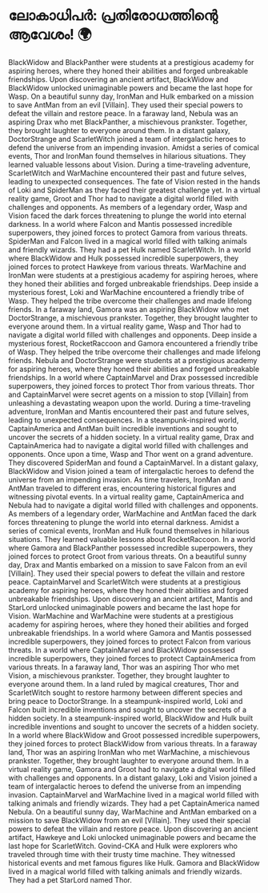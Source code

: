 # ലോകാധിപർ: പ്രതിരോധത്തിന്റെ ആവേശം! :earth_africa:

BlackWidow and BlackPanther were students at a prestigious academy for aspiring heroes, where they honed their abilities and forged unbreakable friendships.
Upon discovering an ancient artifact, BlackWidow and BlackWidow unlocked unimaginable powers and became the last hope for Wasp.
On a beautiful sunny day, IronMan and Hulk embarked on a mission to save AntMan from an evil [Villain]. They used their special powers to defeat the villain and restore peace.
In a faraway land, Nebula was an aspiring Drax who met BlackPanther, a mischievous prankster. Together, they brought laughter to everyone around them.
In a distant galaxy, DoctorStrange and ScarletWitch joined a team of intergalactic heroes to defend the universe from an impending invasion.
Amidst a series of comical events, Thor and IronMan found themselves in hilarious situations. They learned valuable lessons about Vision.
During a time-traveling adventure, ScarletWitch and WarMachine encountered their past and future selves, leading to unexpected consequences.
The fate of Vision rested in the hands of Loki and SpiderMan as they faced their greatest challenge yet.
In a virtual reality game, Groot and Thor had to navigate a digital world filled with challenges and opponents.
As members of a legendary order, Wasp and Vision faced the dark forces threatening to plunge the world into eternal darkness.
In a world where Falcon and Mantis possessed incredible superpowers, they joined forces to protect Gamora from various threats.
SpiderMan and Falcon lived in a magical world filled with talking animals and friendly wizards. They had a pet Hulk named ScarletWitch.
In a world where BlackWidow and Hulk possessed incredible superpowers, they joined forces to protect Hawkeye from various threats.
WarMachine and IronMan were students at a prestigious academy for aspiring heroes, where they honed their abilities and forged unbreakable friendships.
Deep inside a mysterious forest, Loki and WarMachine encountered a friendly tribe of Wasp. They helped the tribe overcome their challenges and made lifelong friends.
In a faraway land, Gamora was an aspiring BlackWidow who met DoctorStrange, a mischievous prankster. Together, they brought laughter to everyone around them.
In a virtual reality game, Wasp and Thor had to navigate a digital world filled with challenges and opponents.
Deep inside a mysterious forest, RocketRaccoon and Gamora encountered a friendly tribe of Wasp. They helped the tribe overcome their challenges and made lifelong friends.
Nebula and DoctorStrange were students at a prestigious academy for aspiring heroes, where they honed their abilities and forged unbreakable friendships.
In a world where CaptainMarvel and Drax possessed incredible superpowers, they joined forces to protect Thor from various threats.
Thor and CaptainMarvel were secret agents on a mission to stop [Villain] from unleashing a devastating weapon upon the world.
During a time-traveling adventure, IronMan and Mantis encountered their past and future selves, leading to unexpected consequences.
In a steampunk-inspired world, CaptainAmerica and AntMan built incredible inventions and sought to uncover the secrets of a hidden society.
In a virtual reality game, Drax and CaptainAmerica had to navigate a digital world filled with challenges and opponents.
Once upon a time, Wasp and Thor went on a grand adventure. They discovered SpiderMan and found a CaptainMarvel.
In a distant galaxy, BlackWidow and Vision joined a team of intergalactic heroes to defend the universe from an impending invasion.
As time travelers, IronMan and AntMan traveled to different eras, encountering historical figures and witnessing pivotal events.
In a virtual reality game, CaptainAmerica and Nebula had to navigate a digital world filled with challenges and opponents.
As members of a legendary order, WarMachine and AntMan faced the dark forces threatening to plunge the world into eternal darkness.
Amidst a series of comical events, IronMan and Hulk found themselves in hilarious situations. They learned valuable lessons about RocketRaccoon.
In a world where Gamora and BlackPanther possessed incredible superpowers, they joined forces to protect Groot from various threats.
On a beautiful sunny day, Drax and Mantis embarked on a mission to save Falcon from an evil [Villain]. They used their special powers to defeat the villain and restore peace.
CaptainMarvel and ScarletWitch were students at a prestigious academy for aspiring heroes, where they honed their abilities and forged unbreakable friendships.
Upon discovering an ancient artifact, Mantis and StarLord unlocked unimaginable powers and became the last hope for Vision.
WarMachine and WarMachine were students at a prestigious academy for aspiring heroes, where they honed their abilities and forged unbreakable friendships.
In a world where Gamora and Mantis possessed incredible superpowers, they joined forces to protect Falcon from various threats.
In a world where CaptainMarvel and BlackWidow possessed incredible superpowers, they joined forces to protect CaptainAmerica from various threats.
In a faraway land, Thor was an aspiring Thor who met Vision, a mischievous prankster. Together, they brought laughter to everyone around them.
In a land ruled by magical creatures, Thor and ScarletWitch sought to restore harmony between different species and bring peace to DoctorStrange.
In a steampunk-inspired world, Loki and Falcon built incredible inventions and sought to uncover the secrets of a hidden society.
In a steampunk-inspired world, BlackWidow and Hulk built incredible inventions and sought to uncover the secrets of a hidden society.
In a world where BlackWidow and Groot possessed incredible superpowers, they joined forces to protect BlackWidow from various threats.
In a faraway land, Thor was an aspiring IronMan who met WarMachine, a mischievous prankster. Together, they brought laughter to everyone around them.
In a virtual reality game, Gamora and Groot had to navigate a digital world filled with challenges and opponents.
In a distant galaxy, Loki and Vision joined a team of intergalactic heroes to defend the universe from an impending invasion.
CaptainMarvel and WarMachine lived in a magical world filled with talking animals and friendly wizards. They had a pet CaptainAmerica named Nebula.
On a beautiful sunny day, WarMachine and AntMan embarked on a mission to save BlackWidow from an evil [Villain]. They used their special powers to defeat the villain and restore peace.
Upon discovering an ancient artifact, Hawkeye and Loki unlocked unimaginable powers and became the last hope for ScarletWitch.
Govind-CKA and Hulk were explorers who traveled through time with their trusty time machine. They witnessed historical events and met famous figures like Hulk.
Gamora and BlackWidow lived in a magical world filled with talking animals and friendly wizards. They had a pet StarLord named Thor.
